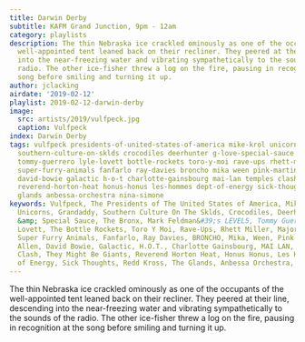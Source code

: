 ```yaml
---
title: Darwin Derby
subtitle: KAFM Grand Junction, 9pm - 12am
category: playlists
description: The thin Nebraska ice crackled ominously as one of the occupants of the
  well-appointed tent leaned back on their recliner. They peered at their line, descending
  into the near-freezing water and vibrating sympathetically to the sounds of the
  radio. The other ice-fisher threw a log on the fire, pausing in recognition at the
  song before smiling and turning it up.
author: jclacking
airdate: '2019-02-12'
playlist: 2019-02-12-darwin-derby
image:
  src: artists/2019/vulfpeck.jpg
  caption: Vulfpeck
index: Darwin Derby
tags: vulfpeck presidents-of-united-states-of-america mike-krol unicorns grandaddy
  southern-culture-on-sklds crocodiles deerhunter g-love-special-sauce bronx mark-feldman-s-level5
  tommy-guerrero lyle-lovett bottle-rockets toro-y-moi rave-ups rhett-miller major-monbacks
  super-furry-animals fanfarlo ray-davies broncho mika ween pink-martini bishop-allen
  david-bowie galactic h-o-t charlotte-gainsbourg mai-lan temples clash they-might-be-giants
  reverend-horton-heat honus-honus les-hommes dept-of-energy sick-thoughts redd-kross
  glands anbessa-orchestra nina-simone
keywords: Vulfpeck, The Presidents of The United States of America, Mike Krol, The
  Unicorns, Grandaddy, Southern Culture On The Sklds, Crocodiles, Deerhunter, G. Love
  &amp; Special Sauce, The Bronx, Mark Feldman&#39;s LEVEL5, Tommy Guerrero, Lyle
  Lovett, The Bottle Rockets, Toro Y Moi, Rave-Ups, Rhett Miller, Major And The Monbacks,
  Super Furry Animals, Fanfarlo, Ray Davies, BRONCHO, Mika, Ween, Pink Martini, Bishop
  Allen, David Bowie, Galactic, H.O.T., Charlotte Gainsbourg, MAI LAN, Temples, The
  Clash, They Might Be Giants, Reverend Horton Heat, Honus Honus, Les Hommes, Dept
  of Energy, Sick Thoughts, Redd Kross, The Glands, Anbessa Orchestra, Nina Simone
---
```

The thin Nebraska ice crackled ominously as one of the occupants of the well-appointed tent leaned back on their recliner. They peered at their line, descending into the near-freezing water and vibrating sympathetically to the sounds of the radio. The other ice-fisher threw a log on the fire, pausing in recognition at the song before smiling and turning it up.
